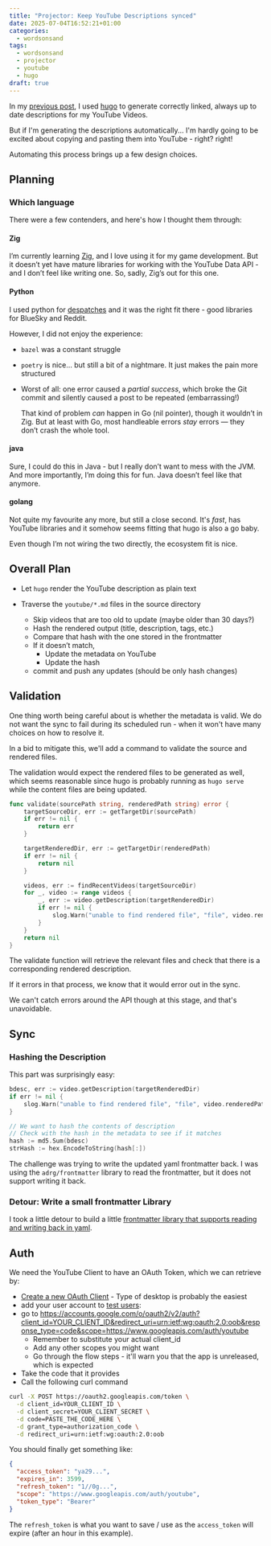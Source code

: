 ```yaml
---
title: "Projector: Keep YouTube Descriptions synced"
date: 2025-07-04T16:52:21+01:00
categories:
  - wordsonsand
tags:
  - wordsonsand
  - projector
  - youtube
  - hugo
draft: true
---
```


In my [previous post](./projector-hugo.md), I used [hugo](https://gohugo.io/) to
generate correctly linked, always up to date descriptions for my YouTube Videos.

But if I'm generating the descriptions automatically... I'm hardly going to be
excited about copying and pasting them into YouTube - right? right!

Automating this process brings up a few design choices.

## Planning

### Which language

There were a few contenders, and here's how I thought them through:

#### Zig

I’m currently learning [Zig](https://ziglang.org/), and I love using it for my
game development. But it doesn’t yet have mature libraries for working with the
YouTube Data API - and I don’t feel like writing one. So, sadly, Zig’s out for
this one.

#### Python

I used python for [despatches](./despatches.md) and it was the right fit there -
good libraries for BlueSky and Reddit.

However, I did not enjoy the experience:

- `bazel` was a constant struggle
- `poetry` is nice… but still a bit of a nightmare. It just makes the pain more
  structured
- Worst of all: one error caused a _partial success_, which broke the Git commit
  and silently caused a post to be repeated (embarrassing!)

  That kind of problem _can_ happen in Go (nil pointer), though it wouldn’t in
  Zig. But at least with Go, most handleable errors _stay_ errors — they don’t
  crash the whole tool.

<!-- more -->

#### java

Sure, I could do this in Java - but I really don’t want to mess with the JVM.
And more importantly, I’m doing this for fun. Java doesn’t feel like that
anymore.

#### golang

Not quite my favourite any more, but still a close second. It's _fast_, has
YouTube libraries and it somehow seems fitting that hugo is also a go baby.

Even though I’m not wiring the two directly, the ecosystem fit is nice.

## Overall Plan

- Let `hugo` render the YouTube description as plain text
- Traverse the `youtube/*.md` files in the source directory

  - Skip videos that are too old to update (maybe older than 30 days?)
  - Hash the rendered output (title, description, tags, etc.)
  - Compare that hash with the one stored in the frontmatter
  - If it doesn’t match,
    - Update the metadata on YouTube
    - Update the hash
  - commit and push any updates (should be only hash changes)

## Validation

One thing worth being careful about is whether the metadata is valid. We do not
want the sync to fail during its scheduled run - when it won't have many choices
on how to resolve it.

In a bid to mitigate this, we'll add a command to validate the source and
rendered files.

The validation would expect the rendered files to be generated as well, which
seems reasonable since hugo is probably running as `hugo serve` while the
content files are being updated.

```go
func validate(sourcePath string, renderedPath string) error {
	targetSourceDir, err := getTargetDir(sourcePath)
	if err != nil {
		return err
	}

	targetRenderedDir, err := getTargetDir(renderedPath)
	if err != nil {
		return nil
	}

	videos, err := findRecentVideos(targetSourceDir)
	for _, video := range videos {
		_, err := video.getDescription(targetRenderedDir)
		if err != nil {
			slog.Warn("unable to find rendered file", "file", video.renderedPath)
		}
	}
	return nil
}
```

The validate function will retrieve the relevant files and check that there is a
corresponding rendered description.

If it errors in that process, we know that it would error out in the sync.

We can't catch errors around the API though at this stage, and that's
unavoidable.

## Sync

### Hashing the Description

This part was surprisingly easy:

```go
bdesc, err := video.getDescription(targetRenderedDir)
if err != nil {
    slog.Warn("unable to find rendered file", "file", video.renderedPath)
}

// We want to hash the contents of description
// Check with the hash in the metadata to see if it matches
hash := md5.Sum(bdesc)
strHash := hex.EncodeToString(hash[:])
```

The challenge was trying to write the updated yaml frontmatter back. I was using
the `adrg/frontmatter` library to read the frontmatter, but it does not support
writing it back.

### Detour: Write a small frontmatter Library

I took a little detour to build a little
[frontmatter library that supports reading and writing back in yaml](../golang/inscribe.md).

## Auth

We need the YouTube Client to have an OAuth Token, which we can retrieve by:

- [Create a new OAuth Client](https://console.cloud.google.com/auth/clients) -
  Type of desktop is probably the easiest
- add your user account to
  [test users](https://console.cloud.google.com/auth/audience):
- go to
  https://accounts.google.com/o/oauth2/v2/auth?client_id=YOUR_CLIENT_ID&redirect_uri=urn:ietf:wg:oauth:2.0:oob&response_type=code&scope=https://www.googleapis.com/auth/youtube
  - Remember to substitute your actual client_id
  - Add any other scopes you might want
  - Go through the flow steps - it'll warn you that the app is unreleased, which
    is expected
- Take the code that it provides
- Call the following curl command

```bash
curl -X POST https://oauth2.googleapis.com/token \
  -d client_id=YOUR_CLIENT_ID \
  -d client_secret=YOUR_CLIENT_SECRET \
  -d code=PASTE_THE_CODE_HERE \
  -d grant_type=authorization_code \
  -d redirect_uri=urn:ietf:wg:oauth:2.0:oob
```

You should finally get something like:

```json
{
  "access_token": "ya29...",
  "expires_in": 3599,
  "refresh_token": "1//0g...",
  "scope": "https://www.googleapis.com/auth/youtube",
  "token_type": "Bearer"
}
```

The `refresh_token` is what you want to save / use as the `access_token` will
expire (after an hour in this example).
